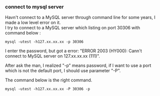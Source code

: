 ### connect to mysql server
Havn't connect to a MySQL server through command line for some years, I made a low level error on it.  
I try to connect to a MySQL server which listing on port 30306 with command below :

```
mysql -utest -h127.xx.xx.xx -p 30306
```
I enter the password, but got a error: "ERROR 2003 (HY000): Cann't connect to MySQL server on 127.xx.xx.xx (111)".

After ask the man, I realized "-p" means password, if I want to use a port which is not the default port, I should use parameter "-P".

The command below is the right command.
```
mysql -utest -h127.xx.xx.xx -P 30306 -p
```

